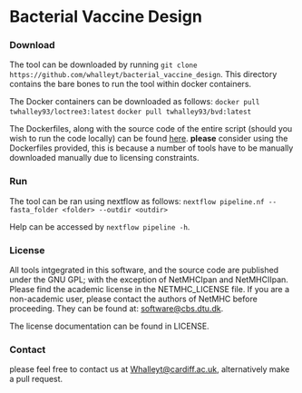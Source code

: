 # Bacterial Vaccine Design

### Download
The tool can be downloaded by running `git clone https://github.com/whalleyt/bacterial_vaccine_design`. This directory contains the bare bones to run the tool within docker containers.

The Docker containers can be downloaded as follows:
`docker pull twhalley93/loctree3:latest`
`docker pull twhalley93/bvd:latest`

The Dockerfiles, along with the source code of the entire script (should you wish to run the code locally) can be found [here](github.com/whalleyt/bvd_source). **please** consider using the Dockerfiles provided, this is because a number of tools have to be manually downloaded manually due to licensing constraints.

### Run
The tool can be ran using nextflow as follows:
`nextflow pipeline.nf --fasta_folder <folder> --outdir <outdir>`

Help can be accessed by `nextflow pipeline -h`.

### License
All tools intgegrated in this software, and the source code are published under the GNU GPL; with the exception of NetMHCIpan and NetMHCIIpan. Please find the academic license in the NETMHC_LICENSE file. If you are a non-academic user, please contact the authors of NetMHC before proceeding. They can be found at: software@cbs.dtu.dk.

The license documentation can be found in LICENSE.

### Contact
please feel free to contact us at Whalleyt@cardiff.ac.uk, alternatively make a pull request.
